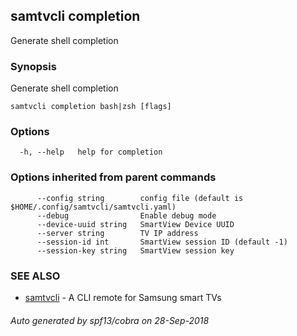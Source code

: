 ## samtvcli completion

Generate shell completion

### Synopsis

Generate shell completion

```
samtvcli completion bash|zsh [flags]
```

### Options

```
  -h, --help   help for completion
```

### Options inherited from parent commands

```
      --config string        config file (default is $HOME/.config/samtvcli/samtvcli.yaml)
      --debug                Enable debug mode
      --device-uuid string   SmartView Device UUID
      --server string        TV IP address
      --session-id int       SmartView session ID (default -1)
      --session-key string   SmartView session key
```

### SEE ALSO

* [samtvcli](samtvcli.md)	 - A CLI remote for Samsung smart TVs

###### Auto generated by spf13/cobra on 28-Sep-2018
